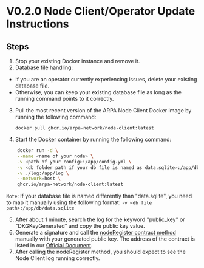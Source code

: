 # V0.2.0 Node Client/Operator Update Instructions

## Steps

1. Stop your existing Docker instance and remove it.
2. Database file handling:
- If you are an operator currently experiencing issues, delete your existing database file.
- Otherwise, you can keep your existing database file as long as the running command points to it correctly.

3. Pull the most recent version of the ARPA Node Client Docker image by running the following command:

    ```docker pull ghcr.io/arpa-network/node-client:latest```

4. Start the Docker container by running the following command:

```bash
    docker run -d \
    --name <name of your node> \
    -v <path of your config>:/app/config.yml \
    -v <db folder path if your db file is named as data.sqlite>:/app/db \
    -v ./log:/app/log \
    --network=host \
    ghcr.io/arpa-network/node-client:latest
```
``Note``: If your database file is named differently than "data.sqlite", you need to map it manually using the following format:
    ```-v <db file path>:/app/db/data.sqlite```

5. After about 1 minute, search the log for the keyword "public_key" or "DKGKeyGenerated" and copy the public key value.
6. Generate a signature and call the [nodeRegister contract method](https://github.com/ARPA-Network/BLS-TSS-Network/blob/0732850fe39f869a7dea899e445dfe6332462ab7/contracts/src/interfaces/INodeRegistry.sol#L25) manually with your generated public key. The address of the contract is listed in our [Official Document](https://docs.arpanetwork.io/randcast/supported-networks-and-parameters). 
7. After calling the nodeRegister method, you should expect to see the Node Client log running correctly.